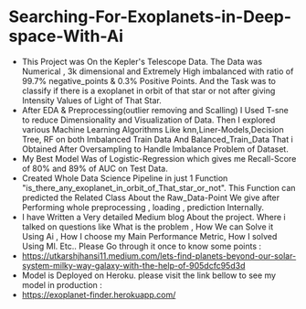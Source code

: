 # Searching-For-Exoplanets-in-Deep-space-With-Ai



* This Project was On the Kepler's Telescope Data. The Data was Numerical , 3k dimensional and Extremely High imbalanced with ratio of 99.7% negative_points & 0.3% Positive Points. And the Task was to classify if there is a exoplanet in orbit of that star or not after giving Intensity Values of Light of That Star.
* After EDA & Preprocessing(outlier removing and  Scalling) I Used T-sne to reduce Dimensionality and Visualization of Data. Then I explored various Machine Learning Algorithms Like knn,Liner-Models,Decision Tree, RF on both Imbalanced Train Data And Balanced_Train_Data That i Obtained After Oversampling to Handle Imbalance Problem of Dataset.
* My Best Model Was of Logistic-Regression which gives me Recall-Score of 80% and 89% of AUC on Test Data.
* Created Whole Data Science Pipeline in just 1 Function "is_there_any_exoplanet_in_orbit_of_That_star_or_not". This Function can predicted the Related Class About the Raw_Data-Point We give after Performing whole preprocessing , loading , prediction Internally. 
* I have Written a Very  detailed Medium blog About the project. Where i talked on questions like What is the problem , How We can Solve it Using Ai , How I choose my Main Performance Metric, How I solved Using Ml. Etc.. Please Go through it once to know some points : 
* https://utkarshjhansi11.medium.com/lets-find-planets-beyond-our-solar-system-milky-way-galaxy-with-the-help-of-905dcfc95d3d
*  Model is Deployed on Heroku. please visit the link bellow to see my model in production :
*  https://exoplanet-finder.herokuapp.com/

